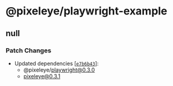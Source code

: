 # @pixeleye/playwright-example

## null

### Patch Changes

- Updated dependencies [[`e7b6b43`](https://github.com/pixeleye-io/pixeleye/commit/e7b6b43bf36d804145c6570232156f93eefa998d)]:
  - @pixeleye/playwright@0.3.0
  - pixeleye@0.3.1
